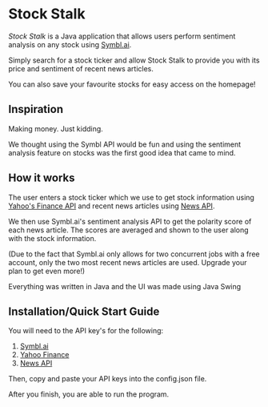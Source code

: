 # Stock Stalk
*Stock Stalk* is a Java application that allows users perform sentiment analysis on any stock using [Symbl.ai](https://symbl.ai/).

Simply search for a stock ticker and allow Stock Stalk to provide you with its price and sentiment of recent news articles.

You can also save your favourite stocks for easy access on the homepage!

## Inspiration
Making money. Just kidding. 

We thought using the Symbl API would be fun and using the sentiment analysis feature on stocks was the first good idea that came to mind.

## How it works
The user enters a stock ticker which we use to get stock information using [Yahoo's Finance API](https://www.yahoofinanceapi.com/) and recent news articles using [News API](https://newsapi.org/s/google-news-api). 

We then use Symbl.ai's sentiment analysis API to get the polarity score of each news article. The scores are averaged and shown to the user along with the stock information.

(Due to the fact that Symbl.ai only allows for two concurrent jobs with a free account, only the two most recent news articles are used. Upgrade your plan to get even more!)

Everything was written in Java and the UI was made using Java Swing

## Installation/Quick Start Guide

You will need to the API key's for the following:
1. [Symbl.ai](https://docs.symbl.ai/docs/developer-tools/authentication)
2. [Yahoo Finance](https://www.yahoofinanceapi.com/dashboard)
3. [News API](https://newsapi.org/register)

Then, copy and paste your API keys into the config.json file.

After you finish, you are able to run the program. 

